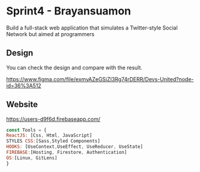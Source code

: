 # Sprint4 - Brayansuamon
Build a full-stack web application that simulates a Twitter-style Social Network but aimed at programmers

## Design
You can check the design and compare with the result.

https://www.figma.com/file/exmyAZeGSjZI3Rg74rDERR/Devs-United?node-id=36%3A512

## Website
https://users-d9f6d.firebaseapp.com/

```js
const Tools = {
ReactJS: [Css, Html, JavaScript]
STYLES CSS:[Sass,Styled Components]
HOOKS: [UseContext,UseEffect, UseReducer, UseState] 
FIREBASE:[Hosting, Firestore, Authentication]
OS:[Linux, GitLens]
}
```
```
